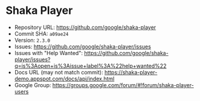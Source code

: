 # Shaka Player

- Repository URL: https://github.com/google/shaka-player 
- Commit SHA: `a09ae24`
- Version: `2.3.0`
- Issues: https://github.com/google/shaka-player/issues
- Issues with "Help Wanted": https://github.com/google/shaka-player/issues?q=is%3Aopen+is%3Aissue+label%3A%22help+wanted%22
- Docs URL (may not match commit): https://shaka-player-demo.appspot.com/docs/api/index.html
- Google Group: https://groups.google.com/forum/#!forum/shaka-player-users
